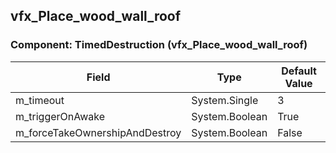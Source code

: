 ## vfx_Place_wood_wall_roof

### Component: TimedDestruction (vfx_Place_wood_wall_roof)

|Field|Type|Default Value|
|-----|----|-------------|
|m_timeout|System.Single|3|
|m_triggerOnAwake|System.Boolean|True|
|m_forceTakeOwnershipAndDestroy|System.Boolean|False|

